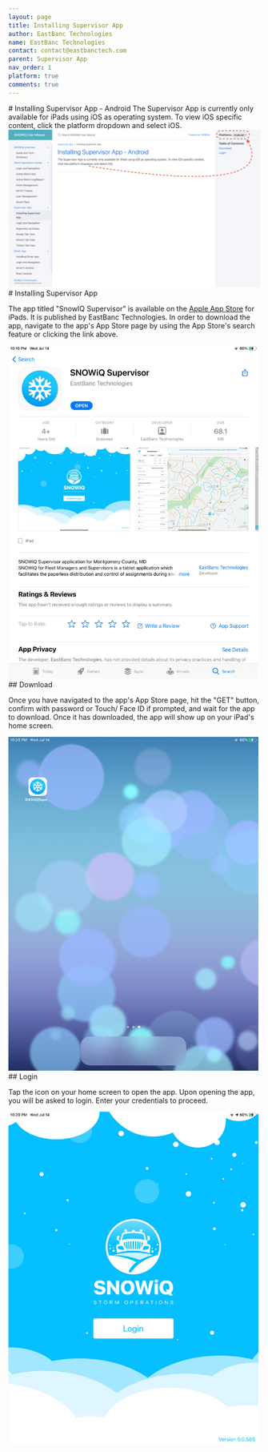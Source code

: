 ```yaml
---
layout: page
title: Installing Supervisor App
author: EastBanc Technologies
name: EastBanc Technologies
contact: contact@eastbanctech.com
parent: Supervisor App
nav_order: 1
platform: true
comments: true
---
```


<section id="Installing-Supervisor-App---Android" markdown="1" class="content-android">
# Installing Supervisor App - Android
The Supervisor App is currently only available for iPads using iOS as operating system. To view iOS specific content, click the platform dropdown and select iOS.

<img src="images/supervisor/sa-installing-supervisor-app/platform-dropdown-android.png" class="android" />
</section>

<section id="Installing-Supervisor-App" markdown="1" class="content-ios">
# Installing Supervisor App 

The app titled "SnowIQ Supervisor" is available on the <a href="https://apps.apple.com/us/app/snowiq-supervisor/id1537419881">Apple App Store</a> for iPads. It is published by EastBanc Technologies. In order to download the app, navigate to the app's App Store page by using the App Store's search feature or clicking the link above.

<img src="images/supervisor/sa-installing-supervisor-app/appstore-ios.jpg" class="ios" width="500"/>

<section id="Download" markdown="1">
## Download

Once you have navigated to the app's App Store page, hit the "GET" button, confirm with password or Touch/ Face ID if prompted, and wait for the app to download. Once it has downloaded, the app will show up on your iPad's home screen.

<img src="images/supervisor/sa-installing-supervisor-app/homescreen-ios.jpg" class="ios" width="500"/>
</section>
<section id="Login" markdown="1">
## Login

Tap the icon on your home screen to open the app. Upon opening the app, you will be asked to login. Enter your credentials to proceed.

<img src="images/supervisor/sa-installing-supervisor-app/supervisor-login-ios.jpg" class="ios" width="500"/>
</section>
</section>
